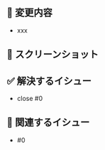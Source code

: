 ## 🔨 変更内容

<!-- 変更内容について記載する -->

- xxx

## 📸 スクリーンショット

<!-- 必要な場合はスクリーンショットを追加する -->

## ✅ 解決するイシュー

<!-- 解決する Issues を記載する -->

- close #0

## 🤝 関連するイシュー

<!-- 関連する Issues を記載する -->

- #0

